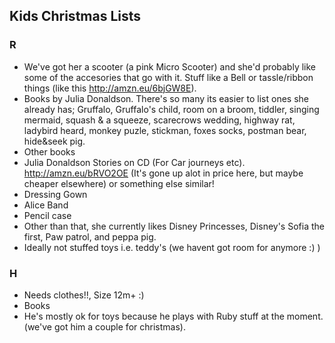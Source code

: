 ## Kids Christmas Lists

### R
- We've got her a scooter (a pink Micro Scooter) and she'd probably like some of the accesories that go with it.  Stuff like a Bell or tassle/ribbon things (like this http://amzn.eu/6bjGW8E).  
- Books by Julia Donaldson. There's so many its easier to list ones she already has; Gruffalo, Gruffalo's child, room on a broom, tiddler, singing mermaid, squash & a squeeze, scarecrows wedding, highway rat, ladybird heard, monkey puzle, stickman, foxes socks, postman bear, hide&seek pig.  
- Other books 
- Julia Donaldson Stories on CD (For Car journeys etc). http://amzn.eu/bRVO2OE (It's gone up alot in price here, but maybe cheaper elsewhere) or something else similar!  
- Dressing Gown  
- Alice Band  
- Pencil case  
- Other than that, she currently likes Disney Princesses, Disney's Sofia the first, Paw patrol, and peppa pig.  
- Ideally not stuffed toys i.e. teddy's (we havent got room for anymore :) )  

### H
- Needs clothes!!, Size 12m+  :)  
- Books  
- He's mostly ok for toys because he plays with Ruby stuff at the moment. (we've got him a couple for christmas).  
